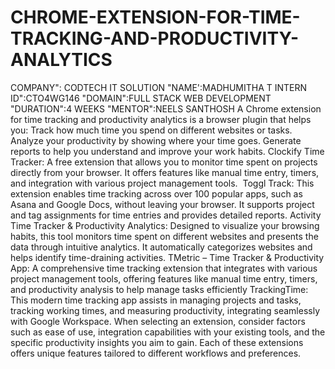 # CHROME-EXTENSION-FOR-TIME-TRACKING-AND-PRODUCTIVITY-ANALYTICS
COMPANY": CODTECH IT SOLUTION 
"NAME':MADHUMITHA T 
INTERN ID":CTO4WG146 
"DOMAIN":FULL STACK WEB DEVELOPMENT
"DURATION":4 WEEKS 
"MENTOR":NEELS SANTHOSH 
A Chrome extension for time tracking and productivity analytics is a browser plugin that helps you:
Track how much time you spend on different websites or tasks.
Analyze your productivity by showing where your time goes.
Generate reports to help you understand and improve your work habits.
Clockify Time Tracker:
A free extension that allows you to monitor time spent on projects directly from your browser. It offers features like manual time entry, timers, and integration with various project management tools. ​
Toggl Track:
This extension enables time tracking across over 100 popular apps, such as Asana and Google Docs, without leaving your browser. It supports project and tag assignments for time entries and provides detailed reports.
Activity Time Tracker & Productivity Analytics:
Designed to visualize your browsing habits, this tool monitors time spent on different websites and presents the data through intuitive analytics. It automatically categorizes websites and helps identify time-draining activities. 
TMetric – Time Tracker & Productivity App:
A comprehensive time tracking extension that integrates with various project management tools, offering features like manual time entry, timers, and productivity analysis to help manage tasks efficiently
TrackingTime:
This modern time tracking app assists in managing projects and tasks, tracking working times, and measuring productivity, integrating seamlessly with Google Workspace. 
When selecting an extension, consider factors such as ease of use, integration capabilities with your existing tools, and the specific productivity insights you aim to gain. Each of these extensions offers unique features tailored to different workflows and preferences.

